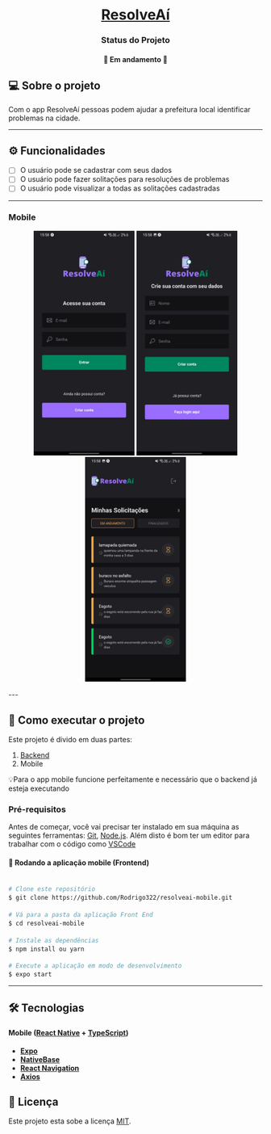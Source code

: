 <h1 align="center">
    <a href="#" alt="App mobile ResolveAí"> ResolveAí </a>
</h1>

<h3 align="center">
   Status do Projeto
</h3>

<h4 align="center">
	🚧   Em andamento  🚧
</h4>

## 💻 Sobre o projeto

Com o app ResolveAí pessoas podem ajudar a prefeitura local identificar problemas na cidade.

---

## ⚙️ Funcionalidades

- [ ] O usuário pode se cadastrar com seus dados
- [ ] O usuário pode fazer solitações para resoluções de problemas
- [ ] O usuário pode visualizar a todas as solitações cadastradas

---

### Mobile

<p align="center">
  <img alt="app mobile" title="ResolveAí" src="./assets/2.jpeg" width="200px">
  <img alt="app mobile" title="ResolveAí" src="./assets/1.jpeg" width="200px">
  <img alt="app mobile" title="ResolveAí" src="./assets/3.jpeg" width="200px">
</p>
---

## 🚀 Como executar o projeto

Este projeto é divido em duas partes:

1. [Backend](https://github.com/Rodrigo322/resolveai)
2. Mobile

💡Para o app mobile funcione perfeitamente e necessário que o backend já esteja
executando

### Pré-requisitos

Antes de começar, você vai precisar ter instalado em sua máquina as seguintes ferramentas:
[Git](https://git-scm.com), [Node.js](https://nodejs.org/en/).
Além disto é bom ter um editor para trabalhar com o código como [VSCode](https://code.visualstudio.com/)

#### 🧭 Rodando a aplicação mobile (Frontend)

```bash

# Clone este repositório
$ git clone https://github.com/Rodrigo322/resolveai-mobile.git

# Vá para a pasta da aplicação Front End
$ cd resolveai-mobile

# Instale as dependências
$ npm install ou yarn

# Execute a aplicação em modo de desenvolvimento
$ expo start

```

---

## 🛠 Tecnologias

#### [](https://github.com/Rodrigo322/DevFavorite)**Mobile** ([React Native](http://www.reactnative.com/) + [TypeScript](https://www.typescriptlang.org/))

- **[Expo](https://expo.io/)**
- **[NativeBase](https://nativebase.io/)**
- **[React Navigation](https://reactnavigation.org/)**
- **[Axios](https://github.com/axios/axios)**

## 📝 Licença

Este projeto esta sobe a licença [MIT](./LICENSE).
